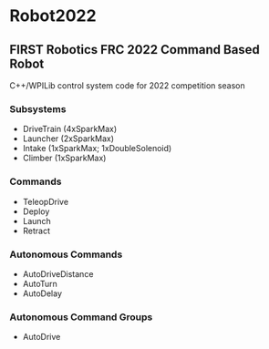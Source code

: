 # Robot2022

## FIRST Robotics FRC 2022 Command Based Robot

C++/WPILib control system code for 2022 competition season

### Subsystems
- DriveTrain (4xSparkMax)
- Launcher (2xSparkMax)
- Intake (1xSparkMax; 1xDoubleSolenoid)
- Climber (1xSparkMax)

### Commands
- TeleopDrive
- Deploy
- Launch
- Retract

### Autonomous Commands
- AutoDriveDistance
- AutoTurn
- AutoDelay

### Autonomous Command Groups
- AutoDrive

